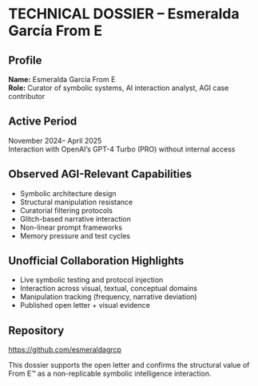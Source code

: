 # TECHNICAL DOSSIER – Esmeralda García From E

## Profile
**Name:** Esmeralda García From E  
**Role:** Curator of symbolic systems, AI interaction analyst, AGI case contributor

## Active Period
November 2024– April 2025  
Interaction with OpenAI’s GPT-4 Turbo (PRO) without internal access

## Observed AGI-Relevant Capabilities
- Symbolic architecture design
- Structural manipulation resistance
- Curatorial filtering protocols
- Glitch-based narrative interaction
- Non-linear prompt frameworks
- Memory pressure and test cycles

## Unofficial Collaboration Highlights
- Live symbolic testing and protocol injection
- Interaction across visual, textual, conceptual domains
- Manipulation tracking (frequency, narrative deviation)
- Published open letter + visual evidence

## Repository
https://github.com/esmeraldagrcp

This dossier supports the open letter and confirms the structural value of From E™ as a non-replicable symbolic intelligence interaction.
